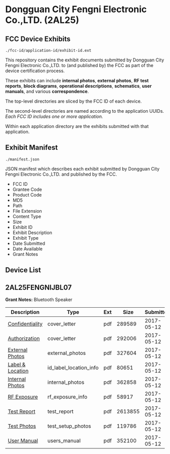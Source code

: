 # Dongguan City Fengni Electronic Co.,LTD. (2AL25)
## FCC Device Exhibits

```
./fcc-id/application-id/exhibit-id.ext
```

This repository contains the exhibit documents submitted by Dongguan City Fengni Electronic Co.,LTD. to (and published by) the FCC as part of the device certification process.

These exhibits can include **internal photos**, **external photos**, **RF test reports**, **block diagrams**, **operational descriptions**, **schematics**, **user manuals**, and various **correspondence**.

The top-level directories are sliced by the FCC ID of each device.

The second-level directories are named according to the application UUIDs. *Each FCC ID includes one or more application.*

Within each application directory are the exhibits submitted with that application. 

## Exhibit Manifest

```
./manifest.json
```

JSON manifest which describes each exhibit submitted by Dongguan City Fengni Electronic Co.,LTD. and published by the FCC.

- FCC ID
- Grantee Code
- Product Code
- MD5
- Path
- File Extension
- Content Type
- Size
- Exhibit ID
- Exhibit Description
- Exhibit Type
- Date Submitted
- Date Available
- Grant Notes

## Device List
## 2AL25FENGNIJBL07
**Grant Notes:** Bluetooth Speaker

| Description | Type | Ext | Size | Submitted | Available |
| ----------- | ---- | --- | ---- | --------- | --------- |
| [Confidentiality](2AL25FENGNIJBL07/8e307f7e808996b59f3be33d72d07cc1/3389116.pdf) | cover_letter | pdf | 289589 | 2017-05-12 | 2017-05-12 |
| [Authorization](2AL25FENGNIJBL07/8e307f7e808996b59f3be33d72d07cc1/3389119.pdf) | cover_letter | pdf | 292006 | 2017-05-12 | 2017-05-12 |
| [External Photos](2AL25FENGNIJBL07/8e307f7e808996b59f3be33d72d07cc1/3389113.pdf) | external_photos | pdf | 327604 | 2017-05-12 | 2017-05-12 |
| [Label & Location](2AL25FENGNIJBL07/8e307f7e808996b59f3be33d72d07cc1/3389117.pdf) | id_label_location_info | pdf | 80651 | 2017-05-12 | 2017-05-12 |
| [Internal Photos](2AL25FENGNIJBL07/8e307f7e808996b59f3be33d72d07cc1/3389114.pdf) | internal_photos | pdf | 362858 | 2017-05-12 | 2017-05-12 |
| [RF Exposure](2AL25FENGNIJBL07/8e307f7e808996b59f3be33d72d07cc1/3389118.pdf) | rf_exposure_info | pdf | 58917 | 2017-05-12 | 2017-05-12 |
| [Test Report](2AL25FENGNIJBL07/8e307f7e808996b59f3be33d72d07cc1/3389120.pdf) | test_report | pdf | 2613855 | 2017-05-12 | 2017-05-12 |
| [Test Photos](2AL25FENGNIJBL07/8e307f7e808996b59f3be33d72d07cc1/3389112.pdf) | test_setup_photos | pdf | 119786 | 2017-05-12 | 2017-05-12 |
| [User Manual](2AL25FENGNIJBL07/8e307f7e808996b59f3be33d72d07cc1/3389115.pdf) | users_manual | pdf | 352100 | 2017-05-12 | 2017-05-12 |
